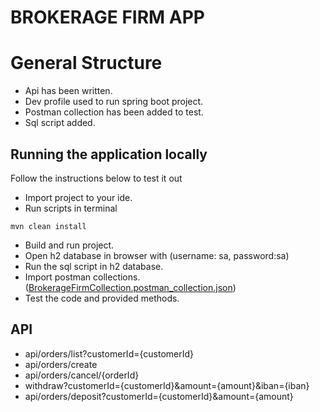 # BROKERAGE FIRM APP

# General Structure

- Api has been written. 
- Dev profile used to run spring boot project.
- Postman collection has been added to test.
- Sql script added.


## Running the application locally
Follow the instructions below to test it out

* Import project to your ide.
* Run scripts in terminal
```shell
mvn clean install
```
* Build and run project.
* Open h2 database in browser with (username: sa, password:sa)
* Run the sql script in h2 database.
* Import postman collections. ([BrokerageFirmCollection.postman_collection.json](BrokerageFirmCollection.postman_collection.json))
* Test the code and provided methods.

## API
* api/orders/list?customerId={customerId}
* api/orders/create
* api/orders/cancel/{orderId}
* withdraw?customerId={customerId}&amount={amount}&iban={iban}
* api/orders/deposit?customerId={customerId}&amount={amount}
